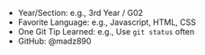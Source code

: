 - Year/Section: e.g., 3rd Year / G02
- Favorite Language: e.g., Javascript, HTML, CSS
- One Git Tip Learned: e.g., Use `git status` often
- GitHub: @madz890
